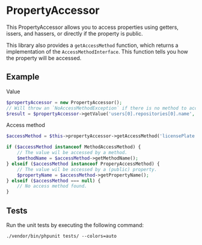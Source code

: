 # PropertyAccessor

This PropertyAccessor allows you to access properties using getters, issers, and hassers, 
or directly if the property is public.

This library also provides a `getAccessMethod` function, which returns a implementation of the `AccessMethodInterface`.
This function tells you how the property will be accessed.

## Example
Value
````PHP
$propertyAccessor = new PropertyAccessor();
// Will throw an `NoAccessMethodException` if there is no method to access the property.
$result = $propertyAccessor->getValue('users[0].repositories[0].name', $group);
````

Access method
````PHP
$accessMethod = $this->propertyAccessor->getAccessMethod('licensePlate', Car::class);

if ($accessMethod instanceof MethodAccessMethod) {
    // The value wil be accessed by a method.
    $methodName = $accessMethod->getMethodName();
} elseif ($accessMethod instanceof ProperyAccessMethod) {
    // The value wil be accessed by a (public) property.
    $propertyName = $accessMethod->getPropertyName();
} elseif ($accessMethod === null) {
    // No access method found.
}
````

## Tests
Run the unit tests by executing the following command:
````
./vendor/bin/phpunit tests/ --colors=auto
````
